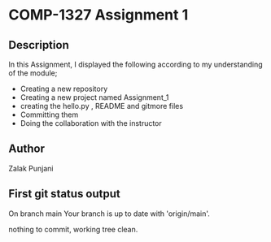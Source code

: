 # COMP-1327 Assignment 1

## Description
In this Assignment, I displayed the following according to my understanding of the module;

   - Creating a new repository
   - Creating a new project named Assignment_1
   - creating the hello.py , README and gitmore files
   - Committing them 
   - Doing the collaboration with the instructor 


## Author
Zalak Punjani


## First git status output 
On branch main
Your branch is up to date with 'origin/main'.

nothing to commit, working tree clean.
